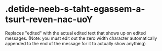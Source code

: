# .detide-neeb-s-taht-egassem-a-tsurt-reven-nac-uoY
Replaces \"edited\" with the actual edited text that shows up on edited messages. (Note: you must edit out the zero width character automatically appended to the end of the message for it to actually show anything)
